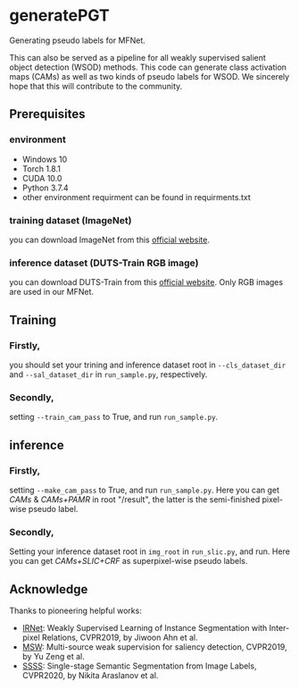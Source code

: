 # generatePGT
Generating pseudo labels for MFNet.

This can also be served as a pipeline for all weakly supervised salient object detection (WSOD) methods. This code can generate class activation maps (CAMs) as well as two kinds of pseudo labels for WSOD. We sincerely hope that this will contribute to the community.

## Prerequisites
### environment
  - Windows 10
  - Torch 1.8.1
  - CUDA 10.0
  - Python 3.7.4
  - other environment requirment can be found in requirments.txt 

### training dataset (ImageNet)
you can download ImageNet from this [official website](https://image-net.org/).

### inference dataset (DUTS-Train RGB image)
you can download DUTS-Train from this [official website](http://saliencydetection.net/duts/). Only RGB images are used in our MFNet.

## Training
### Firstly, 
you should set your trining and inference dataset root in ```--cls_dataset_dir``` and ```--sal_dataset_dir``` in ```run_sample.py```, respectively.
### Secondly,
setting ```--train_cam_pass``` to True, and run ```run_sample.py```.

## inference
### Firstly, 
setting ```--make_cam_pass``` to True, and run ```run_sample.py```. Here you can get *CAMs* & *CAMs+PAMR* in root "/result", the latter is the semi-finished pixel-wise pseudo label.
### Secondly,
Setting your inference dataset root in ```img_root``` in ```run_slic.py```, and run. Here you can get *CAMs+SLIC+CRF* as superpixel-wise pseudo labels.
## Acknowledge
Thanks to pioneering helpful works:

  - [IRNet](https://github.com/jiwoon-ahn/irn):  Weakly Supervised Learning of Instance Segmentation with Inter-pixel Relations, CVPR2019, by Jiwoon Ahn et al.
  - [MSW](https://github.com/zengxianyu/mws/tree/new):  Multi-source weak supervision for saliency detection, CVPR2019, by Yu Zeng et al.
  - [SSSS](https://github.com/visinf/1-stage-wseg):  Single-stage Semantic Segmentation from Image Labels, CVPR2020, by Nikita Araslanov et al.
